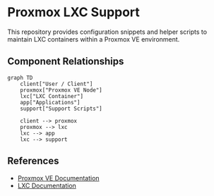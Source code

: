 # Proxmox LXC Support

This repository provides configuration snippets and helper scripts to maintain LXC containers within a Proxmox VE environment.

## Component Relationships

```mermaid
graph TD
    client["User / Client"]
    proxmox["Proxmox VE Node"]
    lxc["LXC Container"]
    app["Applications"]
    support["Support Scripts"]

    client --> proxmox
    proxmox --> lxc
    lxc --> app
    lxc --> support
```

## References

- [Proxmox VE Documentation](https://pve.proxmox.com/pve-docs/)
- [LXC Documentation](https://linuxcontainers.org/lxc/docs/)
